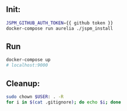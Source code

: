 
## Init:
```bash
JSPM_GITHUB_AUTH_TOKEN={{ github token }}
docker-compose run aurelia ./jspm_install
```

## Run
```bash
docker-compose up
# localhost:9000
```

## Cleanup:
```bash
sudo chown $USER: . -R
for i in $(cat .gitignore); do echo $i; done
```
